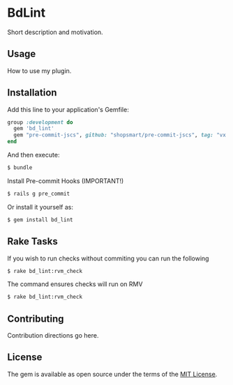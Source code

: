 # BdLint
Short description and motivation.

## Usage
How to use my plugin.

## Installation
Add this line to your application's Gemfile:

```ruby
group :development do
  gem 'bd_lint'
  gem "pre-commit-jscs", github: "shopsmart/pre-commit-jscs", tag: "vx.x.x", require: false
end
```

And then execute:
```bash
$ bundle
```

Install Pre-commit Hooks (IMPORTANT!)
```bash
$ rails g pre_commit
```

Or install it yourself as:
```bash
$ gem install bd_lint
```

## Rake Tasks

If you wish to run checks without commiting you can run the following
```bash
$ rake bd_lint:rvm_check
```

The command ensures checks will run on RMV
```bash
$ rake bd_lint:rvm_check
```

## Contributing
Contribution directions go here.

## License
The gem is available as open source under the terms of the [MIT License](http://opensource.org/licenses/MIT).
